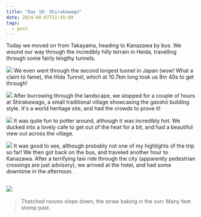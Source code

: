 ```yaml
---
title: "Day 10: Shirakawago"
date: 2024-08-07T22:45:09
tags:
  - post
---
```

Today we moved on from Takayama, heading to Kanazawa by bus. We wound our way through the incredibly hilly terrain in Heida, travelling through some fairly lengthy tunnels.

![](/japan/media/PXL_20240807_051546634.jpg)
We even went through the second longest tunnel in Japan (wow! What a claim to fame), the Hida Tunnel, which at 10.7km long took us 8m 40s to get through!

![](/japan/media/PXL_20240807_011219617.LONG_EXPOSURE-01.COVER.jpg)
After burrowing through the landscape, we stopped for a couple of hours at Shirakawago, a small traditional village showcasing the gasshō building style. It's a world heritage site, and had the crowds to prove it!

![](/japan/media/PXL_20240807_014412503.jpg)
It was quite fun to potter around, although it was incredibly hot. We ducked into a lovely cafe to get out of the heat for a bit, and had a beautiful view out across the village.

![](/japan/media/PXL_20240807_033129370.jpg)
It was good to see, although probably not one of my highlights of the trip so far! We then got back on the bus, and traveled another hour to Kanazawa. After a terrifying taxi ride through the city (apparently pedestrian crossings are just advisory), we arrived at the hotel, and had some downtime in the afternoon.

![](/japan/media/1000019976.jpg)
---

> Thatched rooves slope down,
> the straw baking in the sun:
> Many feet stomp past.





